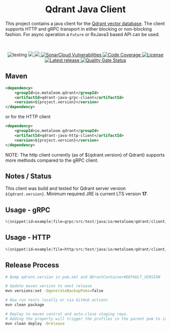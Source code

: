 <h1 align="center">Qdrant Java Client </h3>

This project contains a java client for the [Qdrant vector database](https://qdrant.tech/). The client supports HTTP and gRPC transport in either blocking or non-blocking fashion. For async operation a `Future` or RxJava3 based API can be used.

<br />

<p align="center">
 <img src="https://img.shields.io/badge/status-testing-brightgreen.svg" alt="testing" />
 <a href="https://github.com/metaloom/qdrant-java-client/actions">
  <img src="https://github.com/metaloom/qdrant-java-client/actions/workflows/maven.yml/badge.svg"/>
 </a>
 <a href="https://sonarcloud.io/component_measures/metric/reliability_rating/list?id=metaloom_qdrant-java-client">
  <img src="https://sonarcloud.io/api/project_badges/measure?project=metaloom_qdrant-java-client&metric=bugs" />
 </a>
 <a href="https://sonarcloud.io/component_measures/metric/security_rating/list?id=metaloom_qdrant-java-client">
  <img src="https://sonarcloud.io/api/project_badges/measure?project=metaloom_qdrant-java-client&metric=vulnerabilities" alt="SonarCloud Vulnerabilities" />
 </a>
 <a href="https://sonarcloud.io/code?id=metaloom_qdrant-java-client">
  <img src="https://sonarcloud.io/api/project_badges/measure?project=metaloom_qdrant-java-client&metric=coverage" alt="Code Coverage">
 </a>
 <a href="https://www.apache.org/licenses/LICENSE-2.0">
  <img src="https://img.shields.io/:license-apache-brightgreen.svg" alt="License" />
 </a>
  <a href="https://github.com/metaloom/qdrant-java-client/releases">
  <img src="https://img.shields.io/github/v/release/metaloom/qdrant-java-client?sort=semver" alt="Latest release" />
 </a>
 <a href="https://sonarcloud.io/dashboard?id=metaloom_qdrant-java-client">
  <img src="https://sonarcloud.io/api/project_badges/measure?project=metaloom_qdrant-java-client&metric=alert_status" alt="Quality Gate Status" />
 </a>
</p>


## Maven

```xml
<dependency>
	<groupId>io.metaloom.qdrant</groupId>
	<artifactId>qdrant-java-grpc-client</artifactId>
	<version>${project.version}</version>
</dependency>
```

or for the HTTP client

```xml
<dependency>
	<groupId>io.metaloom.qdrant</groupId>
	<artifactId>qdrant-java-http-client</artifactId>
	<version>${project.version}</version>
</dependency>
```

NOTE: The http client currently (as of ${qdrant.version} of Qdrant) supports more methods compared to the gRPC client.


## Notes / Status

This client was build and tested for Qdrant server version `${qdrant.version}`. Minimum required JRE is current LTS version **17**.

## Usage - gRPC

```java
%{snippet|id=example|file=grpc/src/test/java/io/metaloom/qdrant/client/grpc/BasicUsageExampleTest.java}
```


## Usage - HTTP

```java
%{snippet|id=example|file=http/src/test/java/io/metaloom/qdrant/client/http/BasicUsageExampleTest.java}
```


## Release Process

```bash
# Bump qdrant.version in pom.xml and QDrantContainer#DEFAULT_VERSION

# Update maven version to next release
mvn versions:set -DgenerateBackupPoms=false

# Now run tests locally or via GitHub actions
mvn clean package

# Deploy to maven central and auto-close staging repo. 
# Adding the property will trigger the profiles in the parent pom to include gpg,javadoc...
mvn clean deploy -Drelease
```